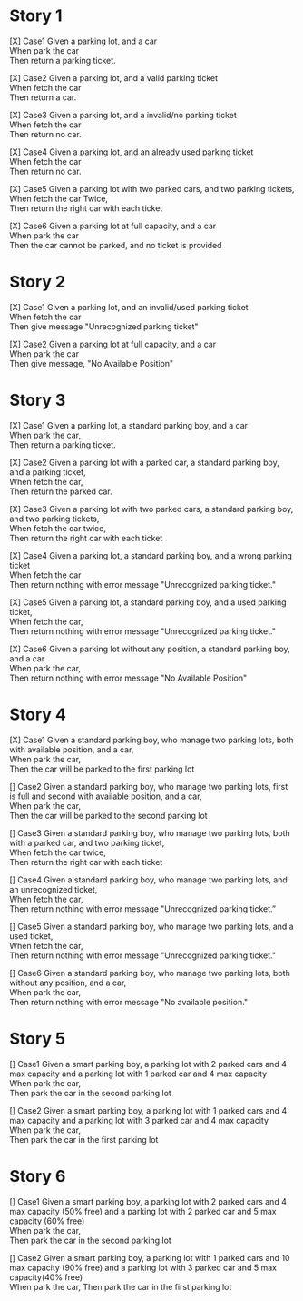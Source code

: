 # Story 1
[X] Case1
Given a parking lot, and a car  
When park the car  
Then return a parking ticket.

[X] Case2
Given a parking lot, and a valid parking ticket  
When fetch the car  
Then return a car.

[X] Case3
Given a parking lot, and a invalid/no parking ticket  
When fetch the car  
Then return no car.

[X] Case4
Given a parking lot, and an already used parking ticket  
When fetch the car  
Then return no car.

[X] Case5
Given a parking lot with two parked cars, and two parking tickets,  
When fetch the car Twice,  
Then return the right car with each ticket

[X] Case6
Given a parking lot at full capacity, and a car  
When park the car  
Then the car cannot be parked, and no ticket is provided

# Story 2
[X] Case1
Given a parking lot, and an invalid/used parking ticket  
When fetch the car  
Then give message "Unrecognized parking ticket"

[X] Case2
Given a parking lot at full capacity, and a car  
When park the car  
Then give message, "No Available Position"

# Story 3
[X] Case1
Given a parking lot, a standard parking boy, and a car  
When park the car,  
Then return a parking ticket.

[X] Case2
Given a parking lot with a parked car, a standard parking boy, and a parking ticket,  
When fetch the car,  
Then return the parked car.

[X] Case3
Given a parking lot with two parked cars, a standard parking boy, and two parking tickets,  
When fetch the car twice,  
Then return the right car with each ticket

[X] Case4
Given a parking lot, a standard parking boy, and a wrong parking ticket  
When fetch the car  
Then return nothing with error message "Unrecognized parking ticket."

[X] Case5
Given a parking lot, a standard parking boy, and a used parking ticket,   
When fetch the car,  
Then return nothing with error message "Unrecognized parking ticket."

[X] Case6
Given a parking lot without any position, a standard parking boy, and a car  
When park the car,  
Then return nothing with error message "No Available Position"

# Story 4
[X] Case1
Given a standard parking boy, who manage two parking lots, both with available position, and a car,   
When park the car,   
Then the car will be parked to the first parking lot

[] Case2
Given a standard parking boy, who manage two parking lots, first is full and second with available position, and a car,   
When park the car,   
Then the car will be parked to the second parking lot

[] Case3
Given a standard parking boy, who manage two parking lots, both with a parked car, and two parking ticket,   
When fetch the car twice,  
Then return the right car with each ticket 

[] Case4
Given a standard parking boy, who manage two parking lots, and an unrecognized ticket,  
When fetch the car,  
Then return nothing with error message "Unrecognized parking ticket.”

[] Case5 Given a standard parking boy, who manage two parking lots, and a used ticket,  
When fetch the car,  
Then return nothing with error message "Unrecognized parking ticket."

[] Case6 Given a standard parking boy, who manage two parking lots, both without any position, and a car,  
When park the car,  
Then return nothing with error message "No available position."

# Story 5
[] Case1
Given a smart parking boy, a parking lot with 2 parked cars and 4 max capacity and a parking lot with 1 parked car and 4 max capacity  
When park the car,  
Then park the car in the second parking lot

[] Case2
Given a smart parking boy, a parking lot with 1 parked cars and 4 max capacity and a parking lot with 3 parked car and 4 max capacity  
When park the car,  
Then park the car in the first parking lot

# Story 6
[] Case1
Given a smart parking boy, a parking lot with 2 parked cars and 4 max capacity (50% free) and a parking lot with 2 parked car and 5 max capacity (60% free)  
When park the car,  
Then park the car in the second parking lot

[] Case2
Given a smart parking boy, a parking lot with 1 parked cars and 10 max capacity (90% free) and a parking lot with 3 parked car and 5 max capacity(40% free)  
When park the car,
Then park the car in the first parking lot

